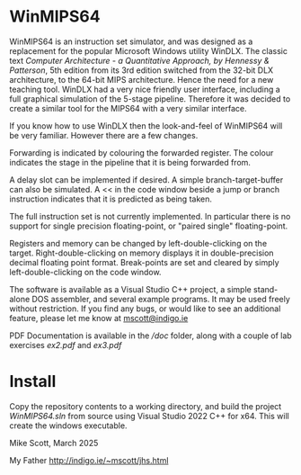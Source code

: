# WinMIPS64

WinMIPS64 is an instruction set simulator, and was designed as a replacement for the popular Microsoft Windows utility WinDLX. 
The classic text *Computer Architecture - a Quantitative Approach, by Hennessy & Patterson*, 5th edition from its 3rd edition switched from the 32-bit DLX architecture, to the 64-bit MIPS architecture. 
Hence the need for a new teaching tool. WinDLX had a very nice friendly user interface, including a full graphical simulation of the 5-stage pipeline. Therefore it was decided to create a similar 
tool for the MIPS64 with a very similar interface.

If you know how to use WinDLX then the look-and-feel of WinMIPS64 will be very familiar. However there are a few changes.

Forwarding is indicated by colouring the forwarded register. The colour indicates the stage in the pipeline that it is being forwarded from.

A delay slot can be implemented if desired. A simple branch-target-buffer can also be simulated. A << in the code window beside a jump or branch instruction indicates that it is predicted as being taken.

The full instruction set is not currently implemented. In particular there is no support for single precision floating-point, or "paired single" floating-point.

Registers and memory can be changed by left-double-clicking on the target. Right-double-clicking on memory displays it in double-precision decimal floating point format.
Break-points are set and cleared by simply left-double-clicking on the code window.
 
The software is available as a Visual Studio C++ project, a simple stand-alone DOS assembler, and several example programs. It may be used freely without restriction. If you find any bugs, or 
would like to see an additional feature, please let me know at mscott@indigo.ie

PDF Documentation is available in the */doc* folder, along with a couple of lab exercises *ex2.pdf* and *ex3.pdf*

# Install

Copy the repository contents to a working directory, and build the project *WinMIPS64.sln* from source using Visual Studio 2022 C++ for x64. This will create the windows executable.


Mike Scott, March 2025

My Father 
	http://indigo.ie/~mscott/jhs.html

